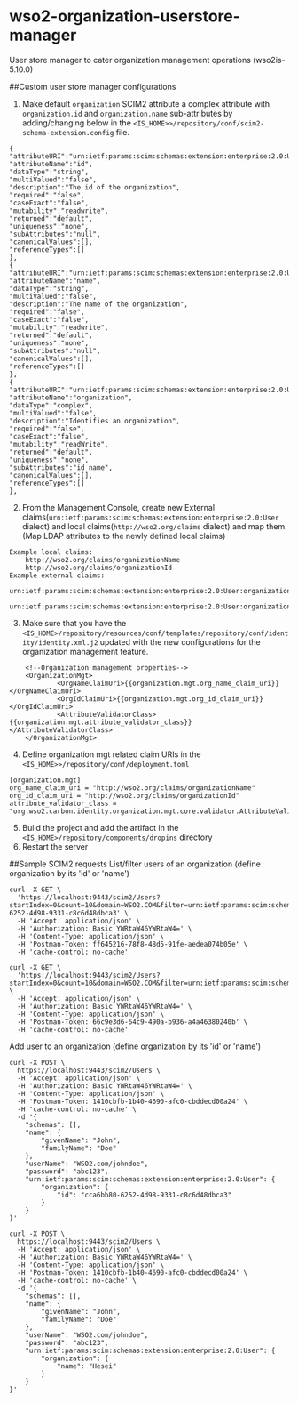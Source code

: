 # wso2-organization-userstore-manager
User store manager to cater organization management operations (wso2is-5.10.0)

##Custom user store manager configurations
1. Make default `organization` SCIM2 attribute a complex attribute with `organization.id` and `organization.name` sub-attributes 
by adding/changing below in the `<IS_HOME>>/repository/conf/scim2-schema-extension.config` file.
```
{
"attributeURI":"urn:ietf:params:scim:schemas:extension:enterprise:2.0:User:organization.id",
"attributeName":"id",
"dataType":"string",
"multiValued":"false",
"description":"The id of the organization",
"required":"false",
"caseExact":"false",
"mutability":"readwrite",
"returned":"default",
"uniqueness":"none",
"subAttributes":"null",
"canonicalValues":[],
"referenceTypes":[]
},
{
"attributeURI":"urn:ietf:params:scim:schemas:extension:enterprise:2.0:User:organization.name",
"attributeName":"name",
"dataType":"string",
"multiValued":"false",
"description":"The name of the organization",
"required":"false",
"caseExact":"false",
"mutability":"readwrite",
"returned":"default",
"uniqueness":"none",
"subAttributes":"null",
"canonicalValues":[],
"referenceTypes":[]
},
{
"attributeURI":"urn:ietf:params:scim:schemas:extension:enterprise:2.0:User:organization",
"attributeName":"organization",
"dataType":"complex",
"multiValued":"false",
"description":"Identifies an organization",
"required":"false",
"caseExact":"false",
"mutability":"readWrite",
"returned":"default",
"uniqueness":"none",
"subAttributes":"id name",
"canonicalValues":[],
"referenceTypes":[]
}, 
```
2. From the Management Console, create new External claims(`urn:ietf:params:scim:schemas:extension:enterprise:2.0:User` dialect) and local claims(`http://wso2.org/claims` dialect) and map them.
(Map LDAP attributes to the newly defined local claims)
```
Example local claims:
    http://wso2.org/claims/organizationName
    http://wso2.org/claims/organizationId
Example external claims:
    urn:ietf:params:scim:schemas:extension:enterprise:2.0:User:organization.name
    urn:ietf:params:scim:schemas:extension:enterprise:2.0:User:organization.id
```
3. Make sure that you have the `<IS_HOME>/repository/resources/conf/templates/repository/conf/identity/identity.xml.j2` updated with the new configurations for the organization management feature.
```
    <!--Organization management properties-->
    <OrganizationMgt>
            <OrgNameClaimUri>{{organization.mgt.org_name_claim_uri}}</OrgNameClaimUri>
            <OrgIdClaimUri>{{organization.mgt.org_id_claim_uri}}</OrgIdClaimUri>
            <AttributeValidatorClass>{{organization.mgt.attribute_validator_class}}</AttributeValidatorClass>
    </OrganizationMgt>
```
4. Define organization mgt related claim URIs in the `<IS_HOME>>/repository/conf/deployment.toml`
```
[organization.mgt]
org_name_claim_uri = "http://wso2.org/claims/organizationName"
org_id_claim_uri = "http://wso2.org/claims/organizationId"
attribute_validator_class = "org.wso2.carbon.identity.organization.mgt.core.validator.AttributeValidatorImpl"
```
5. Build the project and add the artifact in the `<IS_HOME>/repository/components/dropins` directory
6. Restart the server

##Sample SCIM2 requests 
List/filter users of an organization (define organization by its 'id' or 'name')
```
curl -X GET \
  'https://localhost:9443/scim2/Users?startIndex=0&count=10&domain=WSO2.COM&filter=urn:ietf:params:scim:schemas:extension:enterprise:2.0:User.organization.id+eq+cca6bb80-6252-4d98-9331-c8c6d48dbca3' \
  -H 'Accept: application/json' \
  -H 'Authorization: Basic YWRtaW46YWRtaW4=' \
  -H 'Content-Type: application/json' \
  -H 'Postman-Token: ff645216-78f8-48d5-91fe-aedea074b05e' \
  -H 'cache-control: no-cache'

curl -X GET \
  'https://localhost:9443/scim2/Users?startIndex=0&count=10&domain=WSO2.COM&filter=urn:ietf:params:scim:schemas:extension:enterprise:2.0:User.organization.name+eq+Hesei' \
  -H 'Accept: application/json' \
  -H 'Authorization: Basic YWRtaW46YWRtaW4=' \
  -H 'Content-Type: application/json' \
  -H 'Postman-Token: 66c9e3d6-64c9-490a-b936-a4a46380240b' \
  -H 'cache-control: no-cache'
```

Add user to an organization (define organization by its 'id' or 'name')
```
curl -X POST \
  https://localhost:9443/scim2/Users \
  -H 'Accept: application/json' \
  -H 'Authorization: Basic YWRtaW46YWRtaW4=' \
  -H 'Content-Type: application/json' \
  -H 'Postman-Token: 1410cbfb-1b40-4690-afc0-cbddecd00a24' \
  -H 'cache-control: no-cache' \
  -d '{
    "schemas": [],
    "name": {
        "givenName": "John",
        "familyName": "Doe"
    },
    "userName": "WSO2.com/johndoe",
    "password": "abc123",
    "urn:ietf:params:scim:schemas:extension:enterprise:2.0:User": {
        "organization": {
            "id": "cca6bb80-6252-4d98-9331-c8c6d48dbca3"
        }
    }
}'

curl -X POST \
  https://localhost:9443/scim2/Users \
  -H 'Accept: application/json' \
  -H 'Authorization: Basic YWRtaW46YWRtaW4=' \
  -H 'Content-Type: application/json' \
  -H 'Postman-Token: 1410cbfb-1b40-4690-afc0-cbddecd00a24' \
  -H 'cache-control: no-cache' \
  -d '{
    "schemas": [],
    "name": {
        "givenName": "John",
        "familyName": "Doe"
    },
    "userName": "WSO2.com/johndoe",
    "password": "abc123",
    "urn:ietf:params:scim:schemas:extension:enterprise:2.0:User": {
        "organization": {
            "name": "Hesei"
        }
    }
}'
```
